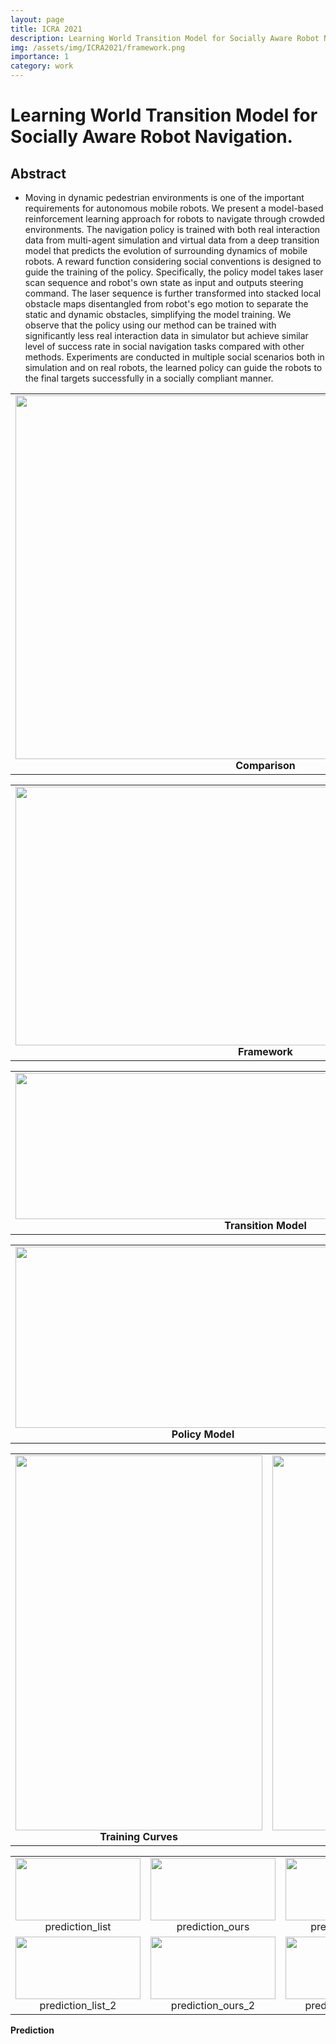 ```yaml
---
layout: page
title: ICRA 2021
description: Learning World Transition Model for Socially Aware Robot Navigation
img: /assets/img/ICRA2021/framework.png
importance: 1
category: work
---
```



# Learning World Transition Model for Socially Aware Robot Navigation.

## Abstract
- Moving in dynamic pedestrian environments is one of the important requirements for autonomous mobile robots. We present a model-based reinforcement learning approach for robots to navigate through crowded environments. The navigation policy is trained with both real interaction data from multi-agent simulation and virtual data from a deep transition model that predicts the evolution of surrounding dynamics of mobile robots. A reward function considering social conventions is designed to guide the training of the policy. Specifically, the policy model takes laser scan sequence and robot's own state as input and outputs steering command. The laser sequence is further transformed into stacked local obstacle maps disentangled from robot's ego motion to separate the static and dynamic obstacles, simplifying the model training. We observe that the policy using our method can be trained with significantly less real interaction data in simulator but achieve similar level of success rate in social navigation tasks compared with other methods. Experiments are conducted in multiple social scenarios both in simulation and on real robots, the learned policy can guide the robots to the final targets successfully in a socially compliant manner.


<table>
    <tr>
        <td ><center><img src="{{ site.baseurl }}/assets/img/ICRA2021/first.png" width="800" height="582"> <b>Comparison</b> </center></td>
    </tr>
</table>

<table>
    <tr>
        <td ><center><img src="{{ site.baseurl }}/assets/img/ICRA2021/framework.png" width="800" height="414"> <b>Framework</b> </center></td>
    </tr>
</table>

<table>
    <tr>
        <td ><center><img src="{{ site.baseurl }}/assets/img/ICRA2021/transition_model.png" width="800" height="234"> <b>Transition Model</b> </center></td>
    </tr>
</table>

<table>
    <tr>
        <td ><center><img src="{{ site.baseurl }}/assets/img/ICRA2021/ac_model.png" width="600" height="290"> <b>Policy Model</b> </center></td>
    </tr>
</table>

<table>
    <tr>
        <td ><center><img src="{{ site.baseurl }}/assets/img/ICRA2021/comparison_curves_ver.png" width="395" height="600"> <b>Training Curves</b> </center></td>
        <td ><center><img src="{{ site.baseurl }}/assets/img/ICRA2021/experiments.png" width="428" height="600"> <b>Real Robot Experiments</b> </center></td>
    </tr>
</table>

<table>
    <tr>
        <td ><center><img src="{{ site.baseurl }}/assets/img/ICRA2021/prediction_list.png" width="200" height="100"> prediction_list </center></td>
        <td ><center><img src="{{ site.baseurl }}/assets/img/ICRA2021/prediction_ours.png" width="200" height="100"> prediction_ours </center></td>
        <td ><center><img src="{{ site.baseurl }}/assets/img/ICRA2021/prediction_label.png" width="200" height="100"> prediction_label </center></td>
    </tr>
    <tr>
        <td ><center><img src="{{ site.baseurl }}/assets/img/ICRA2021/prediction_list_2.png" width="200" height="100"> prediction_list_2 </center></td>
        <td ><center><img src="{{ site.baseurl }}/assets/img/ICRA2021/prediction_ours_2.png" width="200" height="100"> prediction_ours_2 </center></td>
        <td ><center><img src="{{ site.baseurl }}/assets/img/ICRA2021/prediction_label_2.png" width="200" height="100"> prediction_label_2 </center></td>
    </tr>
</table>
<div class="caption">
   <b>Prediction</b>
</div>


